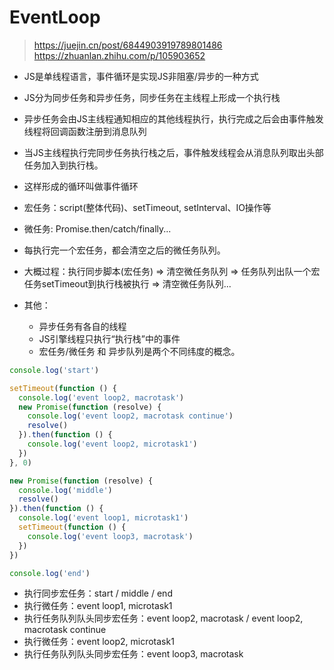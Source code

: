 # EventLoop
> https://juejin.cn/post/6844903919789801486
> https://zhuanlan.zhihu.com/p/105903652

- JS是单线程语言，事件循环是实现JS非阻塞/异步的一种方式
- JS分为同步任务和异步任务，同步任务在主线程上形成一个执行栈
- 异步任务会由JS主线程通知相应的其他线程执行，执行完成之后会由事件触发线程将回调函数注册到消息队列
- 当JS主线程执行完同步任务执行栈之后，事件触发线程会从消息队列取出头部任务加入到执行栈。
- 这样形成的循环叫做事件循环

- 宏任务：script(整体代码)、setTimeout, setInterval、IO操作等
- 微任务: Promise.then/catch/finally...
- 每执行完一个宏任务，都会清空之后的微任务队列。
- 大概过程：执行同步脚本(宏任务) => 清空微任务队列 => 任务队列出队一个宏任务setTimeout到执行栈被执行 => 清空微任务队列...

- 其他：
  - 异步任务有各自的线程
  - JS引擎线程只执行“执行栈”中的事件
  - 宏任务/微任务 和 异步队列是两个不同纬度的概念。

```js
console.log('start')

setTimeout(function () {
  console.log('event loop2, macrotask')
  new Promise(function (resolve) {
    console.log('event loop2, macrotask continue')
    resolve()
  }).then(function () {
    console.log('event loop2, microtask1')
  })
}, 0)

new Promise(function (resolve) {
  console.log('middle')
  resolve()
}).then(function () {
  console.log('event loop1, microtask1')
  setTimeout(function () {
    console.log('event loop3, macrotask')
  })
})

console.log('end')
```
- 执行同步宏任务：start / middle / end
- 执行微任务：event loop1, microtask1
- 执行任务队列队头同步宏任务：event loop2, macrotask / event loop2, macrotask continue
- 执行微任务：event loop2, microtask1
- 执行任务队列队头同步宏任务：event loop3, macrotask